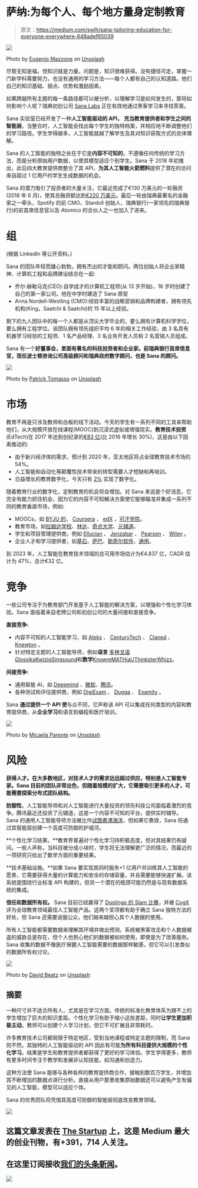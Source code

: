 # 萨纳:为每个人、每个地方量身定制教育

> 原文：<https://medium.com/swlh/sana-tailoring-education-for-everyone-everywhere-648adef65039>

![](img/f33e87a85c261937e937ffe65695b121.png)

Photo by [Eugenio Mazzone](https://unsplash.com/@eugi1492?utm_source=medium&utm_medium=referral) on [Unsplash](https://unsplash.com?utm_source=medium&utm_medium=referral)

尽管无知是福，但知识就是力量。问题是，知识很难获得。没有捷径可走，掌握一门新学科需要努力，也没有通用的学习方法——每个人都有自己的认知道路。他们自己的知识基础、弱点、优势和激励因素。

如果跨越所有主题的每一条路径都可以被分析，以理解学习是如何发生的，那将如何影响个人呢？瑞典初创公司 [Sana Labs](https://www.sanalabs.com/) 正在有效地通过黑客学习来寻找答案。

Sana 实验室已经开发了一种**人工智能驱动的 API，** **充当教育提供者和学生之间的智能层**。当整合时，人工智能会找出每个学生的独特档案，并相应地不断调整他们的学习路径。学生学得越多，人工智能就越了解学生及其对知识获取方式的总体理解。

Sana 的人工智能的独特之处在于它是**内容不可知的**，不遵循任何传统的学习方法，而是分析原始用户数据，以使其模型适应个别学生。Sana 于 2018 年初推出，此后四大教育提供商整合了其 API，**为其人工智能火箭燃料**提供了潜在的访问来自超过 1 亿用户的学生生成数据的机会。

Sana 的潜力吸引了投资者的大量关注，它最近完成了€130 万美元的一轮融资(2018 年 6 月)，使其总融资额达到[€220 万美元](https://www.crunchbase.com/organization/sana-2)。最后一轮由瑞典最著名的金融家之一牵头，Spotify 的前 CMO、Stardoll 创始人、瑞典银行(一家领先的瑞典银行)的前首席信息官以及 Atomico 的合伙人之一也加入了进来。

# 组

(根据 LinkedIn 等公开资料。)

Sana 的团队年轻而雄心勃勃，拥有杰出的才能和顾问。两位创始人将企业家精神、计算机工程和品牌建设结合在一起:

*   乔尔·赫勒马克(CEO):自学成才的计算机工程师(从 13 岁开始)，16 岁时创建了自己的第一家公司。他在中学时建造了 Sana 原型
*   Anna Nordell-Westling (CMO):经验丰富的战略营销和品牌构建者，拥有领先机构(King，Saatchi & Saatchi)的 15 年以上经验。

剩下的九人团队中的每一个人都是从顶尖大学毕业的，要么拥有计算机科学学位，要么拥有工程学位。该团队拥有领先组织平均 6 年的相关工作经验，由 3 名具有机器学习经验的工程师、1 名产品经理、3 名业务开发人员和 2 名营销人员组成。

Sana 有一个**好董事会，里面有著名的科技投资者和企业家。前瑞典银行首席信息官，现任波士顿咨询公司高级顾问和瑞典政府数字顾问，也是 Sana 的顾问。**

![](img/2d3d300be0dd38d21d1a2d3b3ad4791e.png)

Photo by [Patrick Tomasso](https://unsplash.com/@impatrickt?utm_source=medium&utm_medium=referral) on [Unsplash](https://unsplash.com?utm_source=medium&utm_medium=referral)

# **市场**

教育不再是只涉及教师和白板的线下活动。今天的学生有一系列不同的工具来帮助他们，从大规模开放在线课程(MOOC)到沉浸式虚拟或增强现实。**教育技术投资** (EdTech)在 2017 年达到创纪录的[€83 亿](https://www.forbes.com/sites/robynshulman/2018/01/26/edtech-investments-rise-to-a-historical-9-5-billion-what-your-startup-needs-to-know/#5a3ebea73a38)(比 2016 年增长 30%)，这是由以下因素推动的:

*   由于新兴经济体的需求，预计到 2020 年，亚太地区将占全球教育技术市场的 54%。
*   人工智能和自动化等颠覆性技术带来的转型需要人才短缺和再培训。
*   日益增长的教育数字化，今天只有 [2%](https://www.prnewswire.com/news-releases/global-report-predicts-edtech-spend-to-reach-252bn-by-2020-580765301.html) 实现了数字化。

随着教育行业的数字化，定制教育的机会将会增加。对 Sana 来说是个好消息。它完全有能力抓住机会，因为它的内容不可知解决方案使它能够瞄准并集成一系列不同的教育垂直市场，例如:

*   MOOCs，如 [BYJU 的](https://byjus.com/)， [Coursera](https://www.coursera.org/) ， [edX](https://www.edx.org/) ，[可汗学院](https://www.khanacademy.org/)。
*   教育市场，如[拉姆达学校](https://lambdaschool.com/)、[林达](https://www.lynda.com)、[奇点大学](https://su.org/)、[元辅道](https://www.yuanfudao.com/)。
*   学生和项目管理提供商，例如 [Ellucian](https://www.ellucian.com/) 、 [Jenzabar](https://www.jenzabar.com/) 、 [Pearson](https://www.pearson.com/us/higher-education/products-services-institutions/online-program-management.html) 、 [Wiley](https://edservices.wiley.com/) 。
*   企业人才和学习提供者，如[基石](https://www.cornerstoneondemand.co.uk/learning)、[萨巴](https://www.saba.com/uk)、[斯奇尔软件](https://www.skillsoft.com/)、[通用](https://enterprise.versal.com/)。

到 2023 年，人工智能在教育技术领域的总可用市场估计为€4.837 亿，CAGR 估计为 47%，总计€32 亿。

# 竞争

一些公司专注于为教育部门开发基于人工智能的解决方案，以增强和个性化学习体验。Sana 面临着来自老牌公司和初创公司的大量间接和直接竞争。

**直接竞争:**

*   内容不可知的人工智能学习，如 [Aleks](https://www.aleks.com/) 、 [CenturyTech](https://www.century.tech/) 、 [Claned](https://claned.com/) 、 [Knewton](https://www.knewton.com/) 。
*   针对特定主题的人工智能导师，例如**语言** [多林戈语](https://www.duolingo.com/)[Glossika](https://ai.glossika.com/)[Kwiziq](https://www.kwiziq.com/)[Singsound](http://www.singsound.com/)和**数学**[Knowre](http://www.knowre.com/)[MATHiaU](https://www.carnegielearning.com/products/software-platform/mathiau-learning-software/)[Thinkster](https://hellothinkster.com/)[Whizz](https://www.whizz.com/)。

**间接竞争:**

*   通用智能 AI，如 [Deepmind](https://deepmind.com/) 、[微软](https://www.microsoft.com/en-gb/ai/default.aspx)、[腾讯](https://ai.tencent.com/ailab/index.html)。
*   各种测试和评估提供商，例如 [DigiExam](https://www.digiexam.com/) 、 [Dugga](https://dugga.se/en/) 、 [Examity](https://examity.com/) 。

Sana **通过提供一个 API 使**与众不同，它声称该 API 可以集成任何类型的内容和教育提供商，从**企业学习**和语言到编程和医疗培训。

![](img/85afb6897d6bd6a60e140b6d68f28152.png)

Photo by [Micaela Parente](https://unsplash.com/@mparente?utm_source=medium&utm_medium=referral) on [Unsplash](https://unsplash.com?utm_source=medium&utm_medium=referral)

# 风险

**获得人才。在大多数地区，对技术人才的需求远远超过供应，特别是人工智能专家。Sana 目前的团队非常出色，但随着规模的扩大，它需要吸引更多的人才，可能需要探索分布式团队结构。**

**防御性**。人工智能导师和对人工智能进行大量投资的领先科技公司面临着激烈的竞争。腾讯最近还投资了元辅道，这是一个内容不可知的平台，提供实时辅导。Sana 的通用人工智能导师方法被比作[试图煮沸海洋](https://nordic.businessinsider.com/a-21-year-old-ai-prodigy-sweden-sana-labs-wants-to-revolutionize-the-$5-trillion-education-industry--heres-why-mark-zuckerberg-and-tim-cook-seem-convinced--/)，但如果它奏效，Sana 将通过其智能层创建一个高度可防御的护城河。

**个性化学习结果。**教育界普遍对个性化学习持积极态度，但对其结果仍有疑问。一些人声称，当科目被分成小块时，学生将无法理解更广泛的情况，而最近的一项研究只给出了数学方面的重要结果。

**技术基础设施。**如果 Sana 要实现其同时服务+1 亿用户并训练其人工智能的愿景，它需要获得大量的计算能力和安全的存储容量，并且需要能够快速扩展。该系统是围绕行业标准 API 构建的，但另一个潜在的瓶颈可能仍然是与现有数据系统的集成。

**信任和数据所有权。** Sana 目前已经赢得了 [Duolingo 的 Slam 比赛](http://sharedtask.duolingo.com/)，并被 [CogX](https://cogx.co/2018-awards-finalists/) 评为全球教育领域最佳人工智能产品。这两个奖项都有助于确立 Sana 独特方法的好处，但 Sana 还需要说服公众，他们越来越担心其个人数据的使用。

所有人工智能都需要数据来理解其环境并做出预测。系统被黑客攻击和个人数据被盗的威胁总是存在，但个人也担心他们的数据被如何使用，即使是为了改善服务。Sana 收集的数据不像医疗保健人工智能需要的数据那样敏感，但它可以引发类似的数据所有权讨论。

![](img/ce846ff802283aae49201164d8516b77.png)

Photo by [David Beatz](https://unsplash.com/@david_beatz?utm_source=medium&utm_medium=referral) on [Unsplash](https://unsplash.com?utm_source=medium&utm_medium=referral)

## 摘要

一种尺寸并不适合所有人，尤其是在学习方面。传统的标准化教育体系为跟不上的学生增加了巨大的知识差距。个性化学习有助于缩小这些差距，同时**让学生更加积极主动**。教师可以创建个人学习计划，但它不可扩展且非常耗时。

许多教育技术公司都局限于特定地区，受到当地课程或特定主题的限制，而 Sana 则不然。其独特的人工智能驱动的 API 因此有可能**为所有科目提供大规模的个性化学习**。结果是学生和教育提供者都获得了更好的学习体验。学生学得更多，教师有更多时间专注于教学和发展非认知技能，如沟通和创造力。

这种方法使 Sana 能够与各种各样的教育提供商合作，接触到数百万学生，并增加其不断增加的数据点进行分析。直接从用户那里收集原始数据还可以避免产生有偏见的人工智能，模型可以适应个体。

Sana 的优秀团队将凭借其高度可防御的智能层彻底改变教育领域。

[![](img/308a8d84fb9b2fab43d66c117fcc4bb4.png)](https://medium.com/swlh)

## 这篇文章发表在 [The Startup](https://medium.com/swlh) 上，这是 Medium 最大的创业刊物，有+391，714 人关注。

## 在这里订阅接收[我们的头条新闻](http://growthsupply.com/the-startup-newsletter/)。

[![](img/b0164736ea17a63403e660de5dedf91a.png)](https://medium.com/swlh)